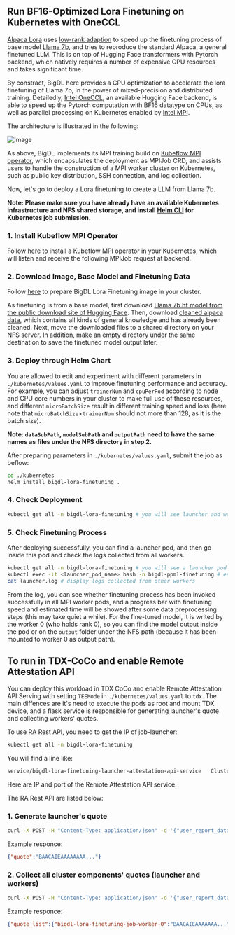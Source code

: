 ## Run BF16-Optimized Lora Finetuning on Kubernetes with OneCCL

[Alpaca Lora](https://github.com/tloen/alpaca-lora/tree/main) uses [low-rank adaption](https://arxiv.org/pdf/2106.09685.pdf) to speed up the finetuning process of base model [Llama 7b](https://huggingface.co/decapoda-research/llama-7b-hf), and tries to reproduce the standard Alpaca, a general finetuned LLM. This is on top of Hugging Face transformers with Pytorch backend, which natively requires a number of expensive GPU resources and takes significant time.

By constract, BigDL here provides a CPU optimization to accelerate the lora finetuning of Llama 7b, in the power of mixed-precision and distributed training. Detailedly, [Intel OneCCL](https://www.intel.com/content/www/us/en/developer/tools/oneapi/oneccl.html), an available Hugging Face backend, is able to speed up the Pytorch computation with BF16 datatype on CPUs, as well as parallel processing on Kubernetes enabled by [Intel MPI](https://www.intel.com/content/www/us/en/developer/tools/oneapi/mpi-library.html). 

The architecture is illustrated in the following:

![image](https://github.com/Uxito-Ada/BigDL/assets/60865256/139cf9be-10e6-48df-bc84-8872457e83dd)

As above, BigDL implements its MPI training build on [Kubeflow MPI operator](https://github.com/kubeflow/mpi-operator/tree/master), which encapsulates the deployment as MPIJob CRD, and assists users to handle the construction of a MPI worker cluster on Kubernetes, such as public key distribution, SSH connection, and log collection. 

Now, let's go to deploy a Lora finetuning to create a LLM from Llama 7b.

**Note: Please make sure you have already have an available Kubernetes infrastructure and NFS shared storage, and install [Helm CLI](https://helm.sh/docs/helm/helm_install/) for Kubernetes job submission.**

### 1. Install Kubeflow MPI Operator

Follow [here](https://github.com/kubeflow/mpi-operator/tree/master#installation) to install a Kubeflow MPI operator in your Kubernetes, which will listen and receive the following MPIJob request at backend.

### 2. Download Image, Base Model and Finetuning Data

Follow [here](https://github.com/intel-analytics/BigDL/tree/main/docker/llm/finetune/lora/docker#prepare-bigdl-image-for-lora-finetuning) to prepare BigDL Lora Finetuning image in your cluster.

As finetuning is from a base model, first download [Llama 7b hf model from the public download site of Hugging Face](https://huggingface.co/decapoda-research/llama-7b-hf/tree/main). Then, download [cleaned alpaca data](https://raw.githubusercontent.com/tloen/alpaca-lora/main/alpaca_data_cleaned_archive.json), which contains all kinds of general knowledge and has already been cleaned. Next, move the downloaded files to a shared directory on your NFS server. In addition, make an empty directory under the same destination to save the finetuned model output later.

### 3. Deploy through Helm Chart

You are allowed to edit and experiment with different parameters in `./kubernetes/values.yaml` to improve finetuning performance and accuracy. For example, you can adjust `trainerNum` and `cpuPerPod` according to node and CPU core numbers in your cluster to make full use of these resources, and different `microBatchSize` result in different training speed and loss (here note that `microBatchSize`×`trainerNum` should not more than 128, as it is the batch size).

**Note: `dataSubPath`, `modelSubPath` and `outputPath` need to have the same names as files under the NFS directory in step 2.**

After preparing parameters in `./kubernetes/values.yaml`, submit the job as beflow:

```bash
cd ./kubernetes
helm install bigdl-lora-finetuning .
```

### 4. Check Deployment
```bash
kubectl get all -n bigdl-lora-finetuning # you will see launcher and worker pods running
```

### 5. Check Finetuning Process

After deploying successfully, you can find a launcher pod, and then go inside this pod and check the logs collected from all workers.

```bash
kubectl get all -n bigdl-lora-finetuning # you will see a launcher pod
kubectl exec -it <launcher_pod_name> bash -n bigdl-ppml-finetuning # enter launcher pod
cat launcher.log # display logs collected from other workers
```

From the log, you can see whether finetuning process has been invoked successfully in all MPI worker pods, and a progress bar with finetuning speed and estimated time will be showed after some data preprocessing steps (this may take quiet a while). For the fine-tuned model, it is writed by the worker 0 (who holds rank 0), so you can find the model output inside the pod or on the `output` folder under the NFS path (because it has been mounted to worker 0 as output path).


## To run in TDX-CoCo and enable Remote Attestation API

You can deploy this workload in TDX CoCo and enable Remote Attestation API Serving with setting `TEEMode` in `./kubernetes/values.yaml` to `tdx`. The main diffences are it's need to execute the pods as root and mount TDX device, and a flask service is responsible for generating launcher's quote and collecting workers' quotes. 

To use RA Rest API, you need to get the IP of job-launcher:
``` bash
kubectl get all -n bigdl-lora-finetuning 
```
You will find a line like:
```bash
service/bigdl-lora-finetuning-launcher-attestation-api-service   ClusterIP   10.109.87.248   <none>        9870/TCP   17m
```
Here are IP and port of the Remote Attestation API service.

The RA Rest API are listed below:
### 1. Generate launcher's quote
```bash
curl -X POST -H "Content-Type: application/json" -d '{"user_report_data": "<your_user_report_data>"}' http://<your_ra_api_service_ip>:<your_ra_api_service_port>/gen_quote
```

Example responce:

```json
{"quote":"BAACAIEAAAAAAAA..."}
```
### 2. Collect all cluster components' quotes (launcher and workers)
```bash
curl -X POST -H "Content-Type: application/json" -d '{"user_report_data": "<your_user_report_data>"}' http://<your_ra_api_service_ip>:<your_ra_api_service_port>/attest
```

Example responce:

```json
{"quote_list":{"bigdl-lora-finetuning-job-worker-0":"BAACAIEAAAAAAA...","bigdl-lora-finetuning-job-worker-1":"BAACAIEAAAAAAA...","launcher":"BAACAIEAAAAAA..."}}
```
